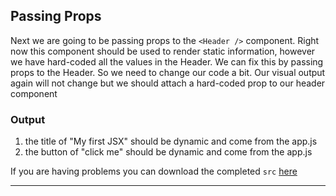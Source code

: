 ## Passing Props

Next we are going to be passing props to the `<Header />` component. Right now this component should be used to render static information, however we have hard-coded all the values in the Header. We can fix this by passing props to the Header. So we need to change our code a bit. Our visual output again will not change but we should attach a hard-coded prop to our header component 

### Output
1. the title of "My first JSX" should be dynamic and come from the app.js
2. the button of "click me" should be dynamic and come from the app.js

If you are having problems you can download the completed `src` [here](/react-course/img/downloads/exercices/exercice-3/src.zip)  

---
